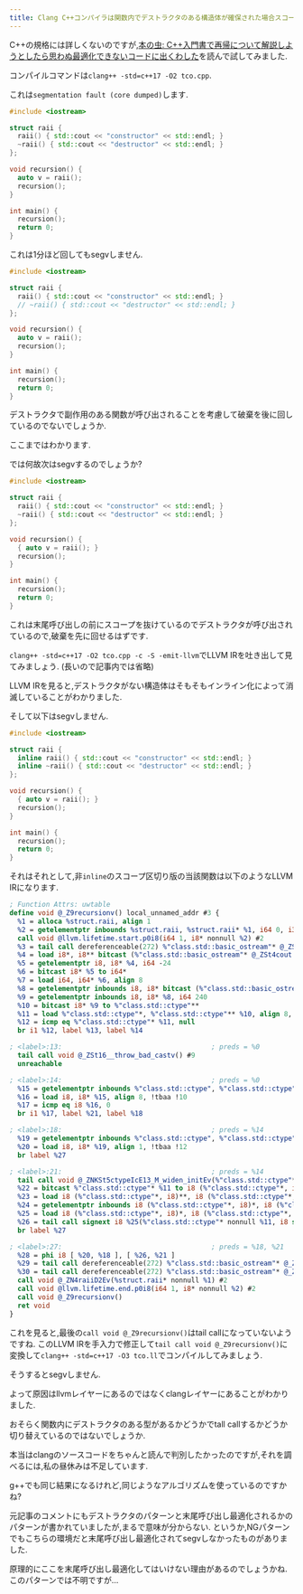 ```yaml
---
title: Clang C++コンパイラは関数内でデストラクタのある構造体が確保された場合スコープを区切っても末尾呼び出し最適化を行わない場合がある?
---
```


C++の規格には詳しくないのですが,[本の虫: C++入門書で再帰について解説しようとしたら思わぬ最適化できないコードに出くわした](https://cpplover.blogspot.jp/2018/04/c.html)を読んで試してみました.

コンパイルコマンドは`clang++ -std=c++17 -O2 tco.cpp`.

これは`segmentation fault (core dumped)`します.

~~~cpp
#include <iostream>

struct raii {
  raii() { std::cout << "constructor" << std::endl; }
  ~raii() { std::cout << "destructor" << std::endl; }
};

void recursion() {
  auto v = raii();
  recursion();
}

int main() {
  recursion();
  return 0;
}
~~~

これは1分ほど回してもsegvしません.

~~~cpp
#include <iostream>

struct raii {
  raii() { std::cout << "constructor" << std::endl; }
  // ~raii() { std::cout << "destructor" << std::endl; }
};

void recursion() {
  auto v = raii();
  recursion();
}

int main() {
  recursion();
  return 0;
}
~~~

デストラクタで副作用のある関数が呼び出されることを考慮して破棄を後に回しているのでないでしょうか.

ここまではわかります.

では何故次はsegvするのでしょうか?

~~~cpp
#include <iostream>

struct raii {
  raii() { std::cout << "constructor" << std::endl; }
  ~raii() { std::cout << "destructor" << std::endl; }
};

void recursion() {
  { auto v = raii(); }
  recursion();
}

int main() {
  recursion();
  return 0;
}
~~~

これは末尾呼び出しの前にスコープを抜けているのでデストラクタが呼び出されているので,破棄を先に回せるはずです.

`clang++ -std=c++17 -O2 tco.cpp -c -S -emit-llvm`でLLVM IRを吐き出して見てみましょう.
(長いので記事内では省略)

LLVM IRを見ると,デストラクタがない構造体はそもそもインライン化によって消滅していることがわかりました.

そして以下はsegvしません.

~~~cpp
#include <iostream>

struct raii {
  inline raii() { std::cout << "constructor" << std::endl; }
  inline ~raii() { std::cout << "destructor" << std::endl; }
};

void recursion() {
  { auto v = raii(); }
  recursion();
}

int main() {
  recursion();
  return 0;
}
~~~

それはそれとして,非`inline`のスコープ区切り版の当該関数は以下のようなLLVM IRになります.

~~~ll
; Function Attrs: uwtable
define void @_Z9recursionv() local_unnamed_addr #3 {
  %1 = alloca %struct.raii, align 1
  %2 = getelementptr inbounds %struct.raii, %struct.raii* %1, i64 0, i32 0
  call void @llvm.lifetime.start.p0i8(i64 1, i8* nonnull %2) #2
  %3 = tail call dereferenceable(272) %"class.std::basic_ostream"* @_ZSt16__ostream_insertIcSt11char_traitsIcEERSt13basic_ostreamIT_T0_ES6_PKS3_l(%"class.std::basic_ostream"* nonnull dereferenceable(272) @_ZSt4cout, i8* nonnull getelementptr inbounds ([12 x i8], [12 x i8]* @.str, i64 0, i64 0), i64 11)
  %4 = load i8*, i8** bitcast (%"class.std::basic_ostream"* @_ZSt4cout to i8**), align 8, !tbaa !2
  %5 = getelementptr i8, i8* %4, i64 -24
  %6 = bitcast i8* %5 to i64*
  %7 = load i64, i64* %6, align 8
  %8 = getelementptr inbounds i8, i8* bitcast (%"class.std::basic_ostream"* @_ZSt4cout to i8*), i64 %7
  %9 = getelementptr inbounds i8, i8* %8, i64 240
  %10 = bitcast i8* %9 to %"class.std::ctype"**
  %11 = load %"class.std::ctype"*, %"class.std::ctype"** %10, align 8, !tbaa !5
  %12 = icmp eq %"class.std::ctype"* %11, null
  br i1 %12, label %13, label %14

; <label>:13:                                     ; preds = %0
  tail call void @_ZSt16__throw_bad_castv() #9
  unreachable

; <label>:14:                                     ; preds = %0
  %15 = getelementptr inbounds %"class.std::ctype", %"class.std::ctype"* %11, i64 0, i32 8
  %16 = load i8, i8* %15, align 8, !tbaa !10
  %17 = icmp eq i8 %16, 0
  br i1 %17, label %21, label %18

; <label>:18:                                     ; preds = %14
  %19 = getelementptr inbounds %"class.std::ctype", %"class.std::ctype"* %11, i64 0, i32 9, i64 10
  %20 = load i8, i8* %19, align 1, !tbaa !12
  br label %27

; <label>:21:                                     ; preds = %14
  tail call void @_ZNKSt5ctypeIcE13_M_widen_initEv(%"class.std::ctype"* nonnull %11)
  %22 = bitcast %"class.std::ctype"* %11 to i8 (%"class.std::ctype"*, i8)***
  %23 = load i8 (%"class.std::ctype"*, i8)**, i8 (%"class.std::ctype"*, i8)*** %22, align 8, !tbaa !2
  %24 = getelementptr inbounds i8 (%"class.std::ctype"*, i8)*, i8 (%"class.std::ctype"*, i8)** %23, i64 6
  %25 = load i8 (%"class.std::ctype"*, i8)*, i8 (%"class.std::ctype"*, i8)** %24, align 8
  %26 = tail call signext i8 %25(%"class.std::ctype"* nonnull %11, i8 signext 10)
  br label %27

; <label>:27:                                     ; preds = %18, %21
  %28 = phi i8 [ %20, %18 ], [ %26, %21 ]
  %29 = tail call dereferenceable(272) %"class.std::basic_ostream"* @_ZNSo3putEc(%"class.std::basic_ostream"* nonnull @_ZSt4cout, i8 signext %28)
  %30 = tail call dereferenceable(272) %"class.std::basic_ostream"* @_ZNSo5flushEv(%"class.std::basic_ostream"* nonnull %29)
  call void @_ZN4raiiD2Ev(%struct.raii* nonnull %1) #2
  call void @llvm.lifetime.end.p0i8(i64 1, i8* nonnull %2) #2
  call void @_Z9recursionv()
  ret void
}
~~~

これを見ると,最後の`call void @_Z9recursionv()`はtail callになっていないようですね.
このLLVM IRを手入力で修正して`tail call void @_Z9recursionv()`に変換して`clang++ -std=c++17 -O3 tco.ll`でコンパイルしてみましょう.

そうするとsegvしません.

よって原因はllvmレイヤーにあるのではなくclangレイヤーにあることがわかりました.

おそらく関数内にデストラクタのある型があるかどうかでtall callするかどうか切り替えているのではないでしょうか.

本当はclangのソースコードをちゃんと読んで判別したかったのですが,それを調べるには,私の昼休みは不足しています.

g++でも同じ結果になるけれど,同じようなアルゴリズムを使っているのですかね?

元記事のコメントにもデストラクタのパターンと末尾呼び出し最適化されるかのパターンが書かれていましたが,まるで意味が分からない.
というか,NGパターンでもこちらの環境だと末尾呼び出し最適化されてsegvしなかったものがありました.

原理的にここを末尾呼び出し最適化してはいけない理由があるのでしょうかね.
このパターンでは不明ですが…
